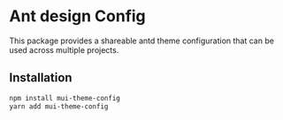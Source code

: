 # Ant design Config

This package provides a shareable antd theme configuration that can be used across multiple projects.

## Installation
```bash
npm install mui-theme-config
yarn add mui-theme-config
```
